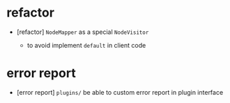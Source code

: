 # refactor

- [refactor] `NodeMapper` as a special `NodeVisitor`

  - to avoid implement `default` in client code

# error report

- [error report] `plugins/` be able to custom error report in plugin interface
